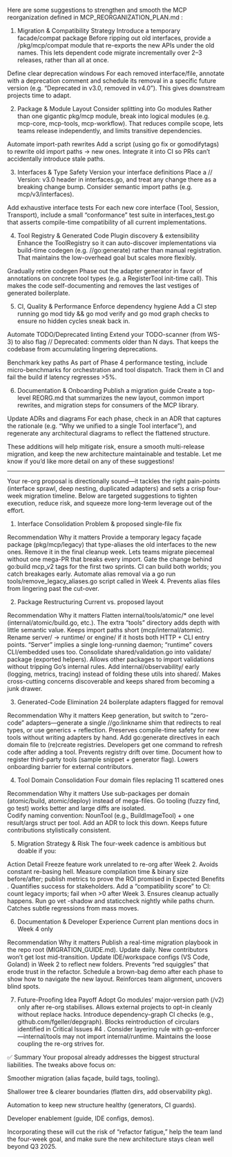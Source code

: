 Here are some suggestions to strengthen and smooth the MCP reorganization defined in MCP_REORGANIZATION_PLAN.md 
:

1. Migration & Compatibility Strategy
Introduce a temporary facade/compat package
Before ripping out old interfaces, provide a /pkg/mcp/compat module that re-exports the new APIs under the old names. This lets dependent code migrate incrementally over 2–3 releases, rather than all at once. 

Define clear deprecation windows
For each removed interface/file, annotate with a deprecation comment and schedule its removal in a specific future version (e.g. “Deprecated in v3.0, removed in v4.0”). This gives downstream projects time to adapt. 

2. Package & Module Layout
Consider splitting into Go modules
Rather than one gigantic pkg/mcp module, break into logical modules (e.g. mcp-core, mcp-tools, mcp-workflow). That reduces compile scope, lets teams release independently, and limits transitive dependencies. 

Automate import-path rewrites
Add a script (using go fix or gomodifytags) to rewrite old import paths → new ones. Integrate it into CI so PRs can’t accidentally introduce stale paths. 

3. Interfaces & Type Safety
Version your interface definitions
Place a // Version: v3.0 header in interfaces.go, and treat any change there as a breaking change bump. Consider semantic import paths (e.g. mcp/v3/interfaces). 

Add exhaustive interface tests
For each new core interface (Tool, Session, Transport), include a small “conformance” test suite in interfaces_test.go that asserts compile-time compatibility of all current implementations. 

4. Tool Registry & Generated Code
Plugin discovery & extensibility
Enhance the ToolRegistry so it can auto-discover implementations via build-time codegen (e.g. //go:generate) rather than manual registration. That maintains the low-overhead goal but scales more flexibly. 

Gradually retire codegen
Phase out the adapter generator in favor of annotations on concrete tool types (e.g. a RegisterTool init-time call). This makes the code self-documenting and removes the last vestiges of generated boilerplate. 

5. CI, Quality & Performance
Enforce dependency hygiene
Add a CI step running go mod tidy && go mod verify and go mod graph checks to ensure no hidden cycles sneak back in. 

Automate TODO/Deprecated linting
Extend your TODO-scanner (from WS-3) to also flag // Deprecated: comments older than N days. That keeps the codebase from accumulating lingering deprecations. 

Benchmark key paths
As part of Phase 4 performance testing, include micro-benchmarks for orchestration and tool dispatch. Track them in CI and fail the build if latency regresses >5%. 

6. Documentation & Onboarding
Publish a migration guide
Create a top-level REORG.md that summarizes the new layout, common import rewrites, and migration steps for consumers of the MCP library. 

Update ADRs and diagrams
For each phase, check in an ADR that captures the rationale (e.g. “Why we unified to a single Tool interface”), and regenerate any architectural diagrams to reflect the flattened structure. 

These additions will help mitigate risk, ensure a smooth multi-release migration, and keep the new architecture maintainable and testable. Let me know if you’d like more detail on any of these suggestions!



-----


Your re-org proposal is directionally sound—it tackles the right pain-points (interface sprawl, deep nesting, duplicated adapters) and sets a crisp four-week migration timeline. Below are targeted suggestions to tighten execution, reduce risk, and squeeze more long-term leverage out of the effort.

1. Interface Consolidation
Problem & proposed single‐file fix

Recommendation	Why it matters
Provide a temporary legacy façade package (pkg/mcp/legacy) that type-aliases the old interfaces to the new ones. Remove it in the final cleanup week.	Lets teams migrate piecemeal without one mega-PR that breaks every import.
Gate the change behind go:build mcp_v2 tags for the first two sprints.	CI can build both worlds; you catch breakages early.
Automate alias removal via a go run tools/remove_legacy_aliases.go script called in Week 4.	Prevents alias files from lingering past the cut-over.

2. Package Restructuring
Current vs. proposed layout

Recommendation	Why it matters
Flatten internal/tools/atomic/* one level (internal/atomic/build.go, etc.). The extra “tools” directory adds depth with little semantic value.	Keeps import paths short (mcp/internal/atomic).
Rename server/ → runtime/ or engine/ if it hosts both HTTP + CLI entry points.	“Server” implies a single long-running daemon; “runtime” covers CLI/embedded uses too.
Consolidate shared/validation.go into validate/ package (exported helpers).	Allows other packages to import validations without tripping Go’s internal rules.
Add internal/observability/ early (logging, metrics, tracing) instead of folding these utils into shared/.	Makes cross-cutting concerns discoverable and keeps shared from becoming a junk drawer.

3. Generated-Code Elimination
24 boilerplate adapters flagged for removal


Recommendation	Why it matters
Keep generation, but switch to “zero-code” adapters—generate a single //go:linkname shim that redirects to real types, or use generics + reflection.	Preserves compile-time safety for new tools without writing adapters by hand.
Add go:generate directives in each domain file to (re)create registries. Developers get one command to refresh code after adding a tool.	Prevents registry drift over time.
Document how to register third-party tools (sample snippet + generator flag).	Lowers onboarding barrier for external contributors.

4. Tool Domain Consolidation
Four domain files replacing 11 scattered ones

Recommendation	Why it matters
Use sub-packages per domain (atomic/build, atomic/deploy) instead of mega-files. Go tooling (fuzzy find, go test) works better and large diffs are isolated.	
Codify naming convention: <Verb>NounTool (e.g., BuildImageTool) + one result/args struct per tool. Add an ADR to lock this down.	Keeps future contributions stylistically consistent.

5. Migration Strategy & Risk
The four-week cadence is ambitious but doable if you:

Action	Detail
Freeze feature work unrelated to re-org after Week 2.	Avoids constant re-basing hell.
Measure compilation time & binary size before/after; publish metrics to prove the ROI promised in Expected Benefits
.	Quantifies success for stakeholders.
Add a “compatibility score” to CI: count legacy imports; fail when >0 after Week 3.	Ensures cleanup actually happens.
Run go vet -shadow and staticcheck nightly while paths churn.	Catches subtle regressions from mass moves.

6. Documentation & Developer Experience
Current plan mentions docs in Week 4 only

Recommendation	Why it matters
Publish a real-time migration playbook in the repo root (MIGRATION_GUIDE.md). Update daily.	New contributors won’t get lost mid-transition.
Update IDE/workspace configs (VS Code, Goland) in Week 2 to reflect new folders.	Prevents “red squiggles” that erode trust in the refactor.
Schedule a brown-bag demo after each phase to show how to navigate the new layout.	Reinforces team alignment, uncovers blind spots.

7. Future-Proofing
Idea	Payoff
Adopt Go modules’ major-version path (/v2) only after re-org stabilises.	Allows external projects to opt-in cleanly without replace hacks.
Introduce dependency-graph CI checks (e.g., github.com/fgeller/depgraph).	Blocks reintroduction of circulars identified in Critical Issues #4
.
Consider layering rule with go-enforcer—internal/tools may not import internal/runtime.	Maintains the loose coupling the re-org strives for.

✅ Summary
Your proposal already addresses the biggest structural liabilities. The tweaks above focus on:

Smoother migration (alias façade, build tags, tooling).

Shallower tree & clearer boundaries (flatten dirs, add observability pkg).

Automation to keep new structure healthy (generators, CI guards).

Developer enablement (guide, IDE configs, demos).

Incorporating these will cut the risk of “refactor fatigue,” help the team land the four-week goal, and make sure the new architecture stays clean well beyond Q3 2025.